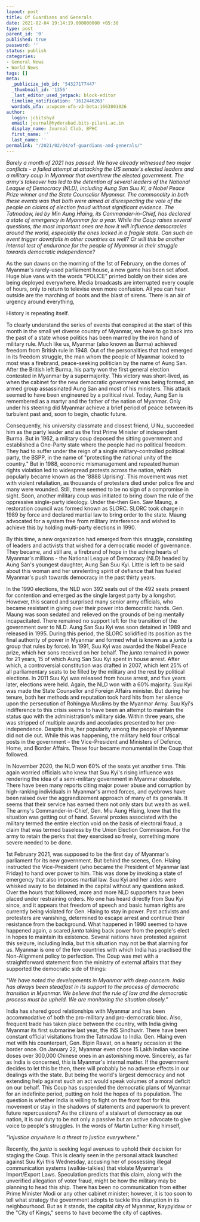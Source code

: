 ```yaml
---
layout: post
title: Of Guardians and Generals
date: 2021-02-04 19:14:19.000000000 +05:30
type: post
parent_id: '0'
published: true
password: ''
status: publish
categories:
- General News
- World News
tags: []
meta:
  _publicize_job_id: '54327177447'
  _thumbnail_id: '1356'
  _last_editor_used_jetpack: block-editor
  timeline_notification: '1612446263'
  wordads_ufa: u:wpcom-ufa-v3-beta:1663801026
author:
  login: jcbitshyd
  email: journal@hyderabad.bits-pilani.ac.in
  display_name: Journal Club, BPHC
  first_name: ''
  last_name: ''
permalink: "/2021/02/04/of-guardians-and-generals/"
---
```

<p><!-- wp:paragraph --></p>
<p><em>Barely a month of 2021 has passed. We have already witnessed two major conflicts - a failed attempt at attacking the US senate's elected leaders and a military coup in Myanmar that overthrew the elected government. The army's takeover has led to the detention of several leaders of the National League of Democracy (NLD), including Aung San Suu Ki, a Nobel Peace Prize winner and the State Counsellor Myanmar. The commonality in both these events was that both were aimed at disrespecting the vote of the people on claims of election fraud without significant evidence. The Tatmadaw, led by Min Aung Hlaing, its Commander-in-Chief, has declared a state of emergency in Myanmar for a year. While the Coup raises several questions, the most important ones are how it will influence democracies around the world, especially the ones locked in a fragile state. Can such an event trigger downfalls in other countries as well? Or will this be another internal test of endurance for the people of Myanmar in their struggle towards democratic independence?</em></p>
<p><!-- /wp:paragraph --></p>
<p><!-- wp:paragraph --></p>
<p>As the sun dawns on the morning of the 1st of February, on the domes of Myanmar's rarely-used parliament house, a new game has been set afoot. Huge blue vans with the words "POLICE" printed boldly on their sides are being deployed everywhere. Media broadcasts are interrupted every couple of hours, only to return to televise even more confusion. All you can hear outside are the marching of boots and the blast of sirens. There is an air of urgency around everything,</p>
<p><!-- /wp:paragraph --></p>
<p><!-- wp:paragraph --></p>
<p>History is repeating itself.</p>
<p><!-- /wp:paragraph --></p>
<p><!-- wp:paragraph --></p>
<p>To clearly understand the series of events that conspired at the start of this month in the small yet diverse country of Myanmar, we have to go back into the past of a state whose politics has been marred by the iron hand of military rule. Much like us, Myanmar (also known as Burma) achieved freedom from British rule in 1948. Out of the personalities that had emerged in its freedom struggle, the man whom the people of Myanmar looked to most was a firebrand, peace-seeking politician by the name of Aung San. After the British left Burma, his party won the first general election contested in Myanmar by a supermajority. This victory was short-lived, as when the cabinet for the new democratic government was being formed, an armed group assassinated Aung San and most of his ministers. This attack seemed to have been engineered by a political rival. Today, Aung San is remembered as a martyr and the father of the nation of Myanmar. Only under his steering did Myanmar achieve a brief period of peace between its turbulent past and, soon to begin, chaotic future.&nbsp;</p>
<p><!-- /wp:paragraph --></p>
<p><!-- wp:paragraph --></p>
<p>Consequently, his university classmate and closest friend, U Nu, succeeded him as the party leader and as the first Prime Minister of independent Burma. But in 1962, a military coup deposed the sitting government and established a One-Party state where the people had no political freedom. They had to suffer under the reign of a single military-controlled political party, the BSPP, in the name of "protecting the national unity of the country." But in 1988, economic mismanagement and repeated human rights violation led to widespread protests across the nation, which popularly became known as the '8888 Uprising'. This movement was met with violent retaliation, as thousands of protesters died under police fire and many were wounded. Still, there seemed to be no sign of a compromise in sight. Soon, another military coup was initiated to bring down the rule of the oppressive single-party ideology. Under the-then Gen. Saw Maung, a restoration council was formed known as SLORC. SLORC took charge in 1989 by force and declared martial law to bring order to the state. Maung advocated for a system free from military interference and wished to achieve this by holding multi-party elections in 1990.&nbsp;</p>
<p><!-- /wp:paragraph --></p>
<p><!-- wp:paragraph --></p>
<p>By this time, a new organization had emerged from this struggle, consisting of leaders and activists that wished for a democratic model of governance. They became, and still are, a firebrand of hope in the aching hearts of Myanmar's millions - the National League of Democracy (NLD) headed by Aung San's youngest daughter, Aung San Suu Kyi. Little is left to be said about this woman and her unrelenting spirit of defiance that has fueled Myanmar's push towards democracy in the past thirty years.&nbsp;</p>
<p><!-- /wp:paragraph --></p>
<p><!-- wp:paragraph --></p>
<p>In the 1990 elections, the NLD won 392 seats out of the 492 seats present for contention and emerged as the single largest party by a longshot. However, this scared and surprised many senior army officials, who became resistant in giving over their power into democratic hands. Gen. Maung was soon sedated and relieved on the grounds of being mentally incapacitated. There remained no support left for the transition of the government over to NLD. Aung San Suu Kyi was soon detained in 1989 and released in 1995. During this period, the SLORC solidified its position as the final authority of power in Myanmar and formed what is known as a&nbsp;<em>junta</em>&nbsp;(a group that rules by force). In 1991, Suu Kyi was awarded the Nobel Peace prize, which her sons received on her behalf. The&nbsp;<em>junta&nbsp;</em>remained in power for 21 years, 15 of which Aung San Suu Kyi spent in house arrest. After which, a controversial constitution was drafted in 2007, which lent 25% of all parliamentary seats to be filled by the military and the rest by political elections. In 2011 Suu Kyi was released from house arrest, and five years later, elections were held. Again, the NLD won with a 60% majority. Suu Kyi was made the State Counsellor and Foreign Affairs minister. But during her tenure, both her methods and reputation took hard hits from her silence upon the persecution of Rohingya Muslims by the Myanmar Army. Suu Kyi's indifference to this crisis seems to have been an attempt to maintain the status quo with the administration's military side. Within three years, she was stripped of multiple awards and accolades presented to her pre-independence. Despite this, her popularity among the people of Myanmar did not die out. While this was happening, the military held four critical posts in the government – the Vice-President and Ministers of Defence, Home, and Border Affairs. These four became monumental in the Coup that followed.</p>
<p><!-- /wp:paragraph --></p>
<p><!-- wp:paragraph --></p>
<p>In November 2020, the NLD won 60% of the seats yet another time. This again worried officials who knew that Suu Kyi's rising influence was rendering the idea of a semi-military government in Myanmar obsolete. There have been many reports citing major power abuse and corruption by high-ranking individuals in Myanmar's armed forces, and eyebrows have been raised over the aggrandizement approach of many of its generals. It seems that their service has earned them not only stars but wealth as well. The army's Commander-in-Chief, Gen. Miu Aung Hlaing, knew that the situation was getting out of hand. Several proxies associated with the military termed the entire election void on the basis of electoral fraud, a claim that was termed baseless by the Union Election Commission. For the army to retain the perks that they exercised so freely, something more severe needed to be done.</p>
<p><!-- /wp:paragraph --></p>
<p><!-- wp:paragraph --></p>
<p>1st February 2021, was supposed to be the first day of Myanmar's parliament for its new government. But behind the scenes, Gen. Hlaing instructed the Vice-President (who became the President of Myanmar last Friday) to hand over power to him. This was done by invoking a state of emergency that also imposes martial law. Suu Kyi and her aides were whisked away to be detained in the capital without any questions asked. Over the hours that followed, more and more NLD supporters have been placed under restraining orders. No one has heard directly from Suu Kyi since, and it appears that freedom of speech and basic human rights are currently being violated for Gen. Hlaing to stay in power. Past activists and protesters are vanishing, determined to escape arrest and continue their resistance from the background. What happened in 1990 seemed to have happened again, a scared&nbsp;<em>junta</em>&nbsp;taking back power from the people's elect in hopes to maintain its existence. Several nations have protested against this seizure, including India, but this situation may not be that alarming for us. Myanmar is one of the few countries with which India has practised the Non-Alignment policy to perfection. The Coup was met with a straightforward statement from the ministry of external affairs that they supported the democratic side of things:</p>
<p><!-- /wp:paragraph --></p>
<p><!-- wp:paragraph --></p>
<p><em>"We have noted the developments in Myanmar with deep concern. India has always been steadfast in its support to the process of democratic transition in Myanmar. We believe that the rule of law and the democratic process must be upheld. We are monitoring the situation closely."</em></p>
<p><!-- /wp:paragraph --></p>
<p><!-- wp:paragraph --></p>
<p>India has shared good relationships with Myanmar and has been accommodative of both the pro-military and pro-democratic bloc. Also, frequent trade has taken place between the country, with India giving Myanmar its first submarine last year, the INS Sindhuvir. There have been constant official visitations from the Tatmadaw to India. Gen. Hlaing even met with his counterpart, Gen. Bipin Rawat, on a hearty occasion at the border once. On January 22, Myanmar even chose 15 Lakh Indian vaccine doses over 300,000 Chinese ones in an astonishing move. Sincerely, as far as India is concerned, this is Myanmar's internal matter. If the government decides to let this be then, there will probably be no adverse effects in our dealings with the state. But being the world's largest democracy and not extending help against such an act would speak volumes of a moral deficit on our behalf. This Coup has suspended the democratic plans of Myanmar for an indefinite period, putting on hold the hopes of its population. The question is whether India is willing to fight on the front foot for this movement or stay in the shadows of statements and paperwork to prevent future repercussions? As the citizens of a stalwart of democracy as our nation, it is our duty to be not only a passive but an active advocate to give voice to people's struggles. In the words of Martin Luther King himself,</p>
<p><!-- /wp:paragraph --></p>
<p><!-- wp:paragraph --></p>
<p><em>"Injustice anywhere is a threat to justice everywhere."</em></p>
<p><!-- /wp:paragraph --></p>
<p><!-- wp:paragraph --></p>
<p>Recently, the&nbsp;<em>junta</em>&nbsp;is seeking legal avenues to uphold their decision for staging the Coup. This is clearly seen in the personal attack launched against Suu Kyi this Wednesday, accusing her of possessing illegal communication systems (walkie-talkies) that violate Myanmar's Import/Export Laws. Speculation predicts that this claim, along with the unverified allegation of voter fraud, might be how the military may be planning to head this ship. There has been no communication from either Prime Minister Modi or any other cabinet minister; however, it is too soon to tell what strategy the government adopts to tackle this disruption in its neighbourhood. But as it stands, the capital city of Myanmar, Naypyidaw or the "City of Kings," seems to have become the city of captives.</p>
<p><!-- /wp:paragraph --></p>
